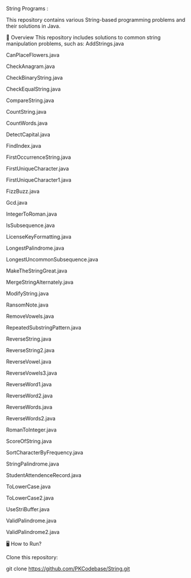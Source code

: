 String Programs :

This repository contains various String-based programming problems and their solutions in Java.

📝 Overview
This repository includes solutions to common string manipulation problems, such as:
AddStrings.java

CanPlaceFlowers.java

CheckAnagram.java

CheckBinaryString.java

CheckEqualString.java

CompareString.java

CountString.java

CountWords.java

DetectCapital.java

FindIndex.java

FirstOccurrenceString.java

FirstUniqueCharacter.java

FirstUniqueCharacter1.java

FizzBuzz.java

Gcd.java

IntegerToRoman.java

IsSubsequence.java

LicenseKeyFormatting.java

LongestPalindrome.java

LongestUncommonSubsequence.java

MakeTheStringGreat.java

MergeStringAlternately.java

ModifyString.java

RansomNote.java

RemoveVowels.java

RepeatedSubstringPattern.java

ReverseString.java

ReverseString2.java

ReverseVowel.java

ReverseVowels3.java

ReverseWord1.java

ReverseWord2.java

ReverseWords.java

ReverseWords2.java

RomanToInteger.java

ScoreOfString.java

SortCharacterByFrequency.java

StringPalindrome.java

StudentAttendenceRecord.java

ToLowerCase.java

ToLowerCase2.java

UseStriBuffer.java

ValidPalindrome.java

ValidPalindrome2.java

🖥️ How to Run?

Clone this repository:

git clone https://github.com/PKCodebase/String.git
